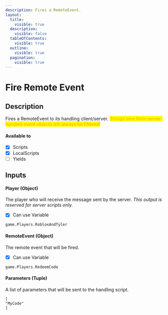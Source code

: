 ```yaml
---
description: Fires a RemoteEvent.
layout:
  title:
    visible: true
  description:
    visible: false
  tableOfContents:
    visible: true
  outline:
    visible: true
  pagination:
    visible: true
---
```


# Fire Remote Event

## Description

Fires a RemoteEvent to its handling client/server. 
<mark style="color:orange;">Strings sent from server-handled event objects will always be filtered!</mark>

#### Available to

* [x] Scripts
* [x] LocalScripts
* [ ] Yields

## Inputs

#### Player (Object)

The player who will receive the message sent by the server. *This output is reserved for server scripts only.*

* [x] Can use Variable

```
game.Players.RobloxAndTyler
```

#### RemoteEvent (Object)

The remote event that will be fired.

* [x] Can use Variable

```
game.Players.RedeemCode
```

#### Parameters (Tuple)

A list of parameters that will be sent to the handling script.

```
[
"MyCode"
]
```
